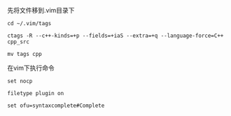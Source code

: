 先将文件移到.vim目录下

`cd ~/.vim/tags`

`ctags -R --c++-kinds=+p --fields=+iaS --extra=+q --language-force=C++ cpp_src`

`mv tags cpp`

在vim下执行命令

`set nocp`

`filetype plugin on`

`set ofu=syntaxcomplete#Complete`

